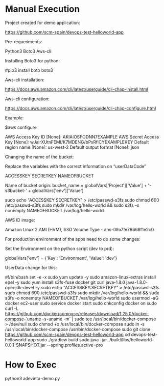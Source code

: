 # Manual Execution 

Project created for demo application: 

https://github.com/scm-spain/devops-test-helloworld-app

Pre-requeriments: 

Python3 
Boto3
Aws-cli 

Installing Boto3 for python: 

#pip3 install boto boto3

Aws-cli installation: 

https://docs.aws.amazon.com/cli/latest/userguide/cli-chap-install.html


Aws-cli configuration:

https://docs.aws.amazon.com/cli/latest/userguide/cli-chap-configure.html

Example: 

$aws configure

AWS Access Key ID [None]: AKIAIOSFODNN7EXAMPLE
AWS Secret Access Key [None]: wJalrXUtnFEMI/K7MDENG/bPxRfiCYEXAMPLEKEY
Default region name [None]: us-west-2
Default output format [None]: json


Changing the name of the bucket: 

Replace the variables with the correct information on “userDataCode” 

ACCESSKEY
SECRETKEY
NAMEOFBUCKET

Name of bucket origin: 
	bucket_name = globalVars['Project']['Value'] + '-s3bucket-' + globalVars['env']['Value']

sudo echo "ACCESSKEY:SECRETKEY" > /etc/passwd-s3fs
sudo chmod 600 /etc/passwd-s3fs
sudo mkdir /var/log/hello-world && sudo s3fs -o nonempty NAMEOFBUCKET /var/log/hello-world


AWS ID image:

Amazon Linux 2 AMI (HVM), SSD Volume Type - ami-09a7fe78668f1e2c0


For production environment of the apps need to do some changes: 

Set the Environment on the python script (dev to prd): 

globalVars['env']                      = {'Key': 'Environment', 'Value': 'dev'} 
                                


UserData change for this:  

#!/bin/bash
set -e -x
sudo yum update -y 
sudo amazon-linux-extras install epel -y 
sudo yum install s3fs-fuse docker git curl java-1.8.0 java-1.8.0-openjdk-devel -y
sudo echo "ACCESSKEY:SECRETKEY" > /etc/passwd-s3fs
sudo chmod 600 /etc/passwd-s3fs
sudo mkdir /var/log/hello-world && sudo s3fs -o nonempty NAMEOFBUCKET /var/log/hello-world
sudo usermod -aG docker ec2-user
sudo service docker start
sudo chkconfig docker on
sudo curl -L https://github.com/docker/compose/releases/download/1.25.0/docker-compose-`uname -s`-`uname -m` | sudo tee /usr/local/bin/docker-compose > /dev/null
sudo chmod +x /usr/local/bin/docker-compose
sudo ln -s /usr/local/bin/docker-compose /usr/bin/docker-compose
sudo git clone https://github.com/scm-spain/devops-test-helloworld-app
cd devops-test-helloworld-app 
sudo ./gradlew build
sudo java -jar ./build/libs/helloworld-0.0.1-SNAPSHOT.jar --spring.profiles.active=pro

# How to Exec 

  python3 adevinta-demo.py

